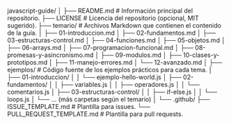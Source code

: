 javascript-guide/
│
├── README.md                # Información principal del repositorio.
├── LICENSE                  # Licencia del repositorio (opcional, MIT sugerido).
├── temario/                 # Archivos Markdown que contienen el contenido de la guía.
│   ├── 01-introduccion.md
│   ├── 02-fundamentos.md
│   ├── 03-estructuras-control.md
│   ├── 04-funciones.md
│   ├── 05-objetos.md
│   ├── 06-arrays.md
│   ├── 07-programacion-funcional.md
│   ├── 08-promesas-y-asincronismo.md
│   ├── 09-modulos.md
│   ├── 10-clases-y-prototipos.md
│   ├── 11-manejo-errores.md
│   └── 12-avanzado.md
│
├── ejemplos/                # Código fuente de los ejemplos prácticos para cada tema.
│   ├── 01-introduccion/
│   │   └── ejemplo-hello-world.js
│   ├── 02-fundamentos/
│   │   ├── variables.js
│   │   ├── operadores.js
│   │   └── comentarios.js
│   ├── 03-estructuras-control/
│   │   ├── if-else.js
│   │   └── loops.js
│   └── ... (más carpetas según el temario)
│
└── .github/
    ├── ISSUE_TEMPLATE.md    # Plantilla para issues.
    └── PULL_REQUEST_TEMPLATE.md  # Plantilla para pull requests.


